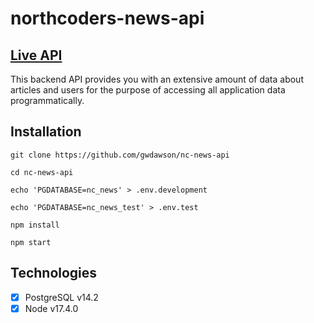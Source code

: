 # northcoders-news-api

## [Live API](https://northcoders-news-api-v2.herokuapp.com/api)

This backend API provides you with an extensive amount of data about articles and users for the purpose of accessing all application data programmatically.

## Installation

```
git clone https://github.com/gwdawson/nc-news-api

cd nc-news-api

echo 'PGDATABASE=nc_news' > .env.development

echo 'PGDATABASE=nc_news_test' > .env.test

npm install

npm start
```

## Technologies

- [x] PostgreSQL v14.2
- [x] Node v17.4.0
